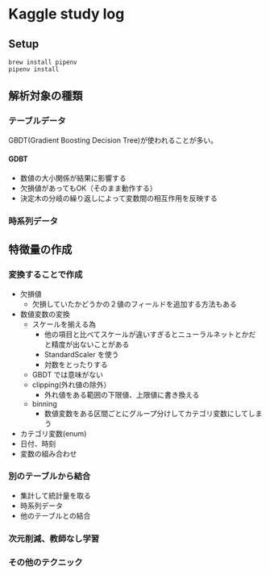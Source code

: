 # Kaggle study log

## Setup

```
brew install pipenv
pipenv install
```

## 解析対象の種類

### テーブルデータ

GBDT(Gradient Boosting Decision Tree)が使われることが多い。

#### GDBT

* 数値の大小関係が結果に影響する
* 欠損値があってもOK（そのまま動作する）
* 決定木の分岐の繰り返しによって変数間の相互作用を反映する

### 時系列データ

## 特徴量の作成

### 変換することで作成
* 欠損値
   * 欠損していたかどうかの２値のフィールドを追加する方法もある
* 数値変数の変換
  * スケールを揃える為
    * 他の項目と比べてスケールが違いすぎるとニューラルネットとかだと精度が出ないことがある
    * StandardScaler を使う
    * 対数をとったりする
  * GBDT では意味がない
  * clipping(外れ値の除外）
    * 外れ値をある範囲の下限値、上限値に書き換える
  * binning
    * 数値変数をある区間ごとにグループ分けしてカテゴリ変数にしてしまう
* カテゴリ変数(enum)
* 日付、時刻
* 変数の組み合わせ

### 別のテーブルから結合
* 集計して統計量を取る
* 時系列データ
* 他のテーブルとの結合

### 次元削減、教師なし学習

### その他のテクニック
